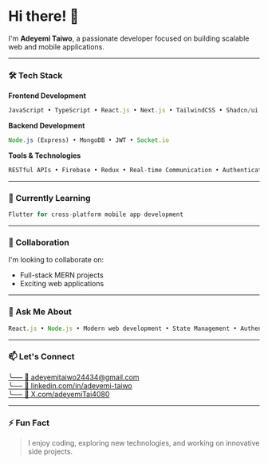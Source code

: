 # Hi there! 👋

I'm **Adeyemi Taiwo**, a passionate developer focused on building scalable web and mobile applications.

---

### 🛠️ Tech Stack

**Frontend Development**
```javascript
JavaScript • TypeScript • React.js • Next.js • TailwindCSS • Shadcn/ui • Bootstrap • SASS • HTML/CSS • Context API • Vite • Jest & React Testing Library
```

**Backend Development**
```javascript
Node.js (Express) • MongoDB • JWT • Socket.io
```

**Tools & Technologies**
```javascript
RESTful APIs • Firebase • Redux • Real-time Communication • Authentication • Testing
```

---

### 🌱 Currently Learning
```javascript
Flutter for cross-platform mobile app development
```

---

### 👯 Collaboration
I'm looking to collaborate on:
* Full-stack MERN projects
* Exciting web applications

---

### 💬 Ask Me About
```javascript
React.js • Node.js • Modern web development • State Management • Authentication • Testing • Real-time Applications
```

---

### 📫 Let's Connect

<div align="left">
  <a href="mailto:adeyemitaiwo24434@gmail.com">
    ╰── 📧 adeyemitaiwo24434@gmail.com
  </a>
</div>
<div align="left">
  <a href="https://www.linkedin.com/in/adeyemi-taiwo-5892082b0/">
    ╰── 🔗 linkedin.com/in/adeyemi-taiwo
  </a>
</div>
<div align="left">
  <a href="https://x.com/adeyemiTai4080">
    ╰── 🔗 X.com/adeyemiTai4080
  </a>
</div>

---

### ⚡ Fun Fact
> I enjoy coding, exploring new technologies, and working on innovative side projects.
